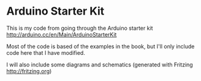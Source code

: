 Arduino Starter Kit
===================

This is my code from going through the Arduino starter kit http://arduino.cc/en/Main/ArduinoStarterKit

Most of the code is based of the examples in the book, but I'll only include code here that I have modified.

I will also include some diagrams and schematics (generated with Fritzing http://fritzing.org)
